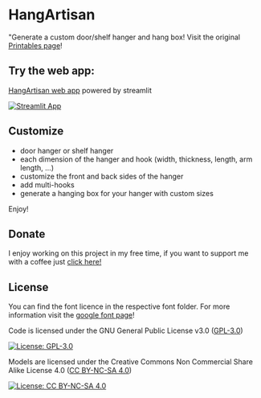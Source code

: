 # HangArtisan
"Generate a custom door/shelf hanger and hang box!
Visit the original [Printables page](https://www.printables.com/it/model/714058-hangartisan-custom-hanger-generator)!

## Try the web app:

[HangArtisan web app](https://hangartisan.streamlit.app/#hangartisan) powered by streamlit

[![Streamlit App](https://static.streamlit.io/badges/streamlit_badge_black_white.svg)](https://hangartisan.streamlit.app/#hangartisan)

## Customize

- door hanger or shelf hanger
- each dimension of the hanger and hook (width, thickness, length, arm length, ...)
- customize the front and back sides of the hanger
- add multi-hooks
- generate a hanging box for your hanger with custom sizes

Enjoy!

## Donate

I enjoy working on this project in my free time, if you want to support me with a coffee just [click here!](https://www.paypal.com/donate/?hosted_button_id=V4LJ3Z3B3KXRY)

## License

You can find the font licence in the respective font folder. For more information visit the [google font page](https://fonts.google.com/)!

Code is licensed under the GNU General Public License v3.0 ([GPL-3.0](https://www.gnu.org/licenses/gpl-3.0.en.html))

[![License: GPL-3.0](https://img.shields.io/badge/License-GPL%20v3-lightgrey.svg)](https://www.gnu.org/licenses/gpl-3.0.en.html)

Models are licensed under the Creative Commons Non Commercial Share Alike License 4.0 ([CC BY-NC-SA 4.0](https://creativecommons.org/licenses/by-nc-sa/4.0/))

[![License: CC BY-NC-SA 4.0](https://img.shields.io/badge/License-CC%20BY--NC--SA%204.0-lightgrey.svg)](https://creativecommons.org/licenses/by-nc-sa/4.0/)


